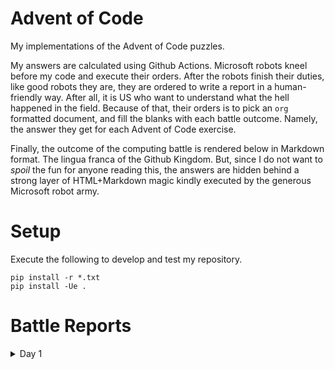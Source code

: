 

# Advent of Code

My implementations of the Advent of Code puzzles.

My answers are calculated using Github Actions. Microsoft robots kneel before my
code and execute their orders. After the robots finish their duties, like good
robots they are, they are ordered to write a report in a human-friendly way.
After all, it is US who want to understand what the hell happened in the field.
Because of that, their orders is to pick an `org` formatted document, and fill
the blanks with each battle outcome. Namely, the answer they get for each Advent
of Code exercise.

Finally, the outcome of the computing battle is rendered below in Markdown
format. The lingua franca of the Github Kingdom. But, since I do not want to
*spoil* the fun for anyone reading this, the answers are hidden behind a strong
layer of HTML+Markdown magic kindly executed by the generous Microsoft robot
army.


# Setup

Execute the following to develop and test my repository.

    pip install -r *.txt
    pip install -Ue .


# Battle Reports

<details>
<summary>Day 1</summary>

</details>

